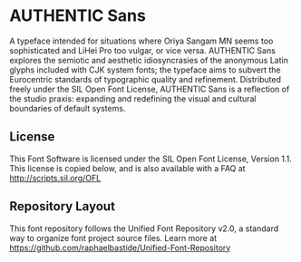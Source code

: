 # AUTHENTIC Sans

A typeface intended for situations where Oriya Sangam MN seems too sophisticated and LiHei Pro too vulgar, or vice versa. AUTHENTIC Sans explores the semiotic and aesthetic idiosyncrasies of the anonymous Latin glyphs included with CJK system fonts; the typeface aims to subvert the Eurocentric standards of typographic quality and refinement. Distributed freely under the SIL Open Font License, AUTHENTIC Sans is a reflection of the studio praxis: expanding and redefining the visual and cultural boundaries of default systems.

## License

This Font Software is licensed under the SIL Open Font License, Version 1.1. 
This license is copied below, and is also available with a FAQ at 
http://scripts.sil.org/OFL

## Repository Layout

This font repository follows the Unified Font Repository v2.0, 
a standard way to organize font project source files. Learn more at 
https://github.com/raphaelbastide/Unified-Font-Repository

